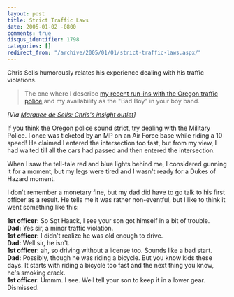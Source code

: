 ```yaml
---
layout: post
title: Strict Traffic Laws
date: 2005-01-02 -0800
comments: true
disqus_identifier: 1798
categories: []
redirect_from: "/archive/2005/01/01/strict-traffic-laws.aspx/"
---
```


Chris Sells humorously relates his experience dealing with his traffic
violations.

> The one where I describe [my recent run-ins with the Oregon traffic
> police](http://www.sellsbrothers.com/spout/#Death_As_A_Possible_Consequence)
> and my availability as the "Bad Boy" in your boy band.

*[Via [Marquee de Sells: Chris's insight
outlet](http://www.sellsbrothers.com/news/showTopic.aspx?ixTopic=1642)]*

If you think the Oregon police sound strict, try dealing with the
Military Police. I once was ticketed by an MP on an Air Force base while
riding a 10 speed! He claimed I entered the intersection too fast, but
from my view, I had waited till all the cars had passed and then entered
the intersection.

When I saw the tell-tale red and blue lights behind me, I considered
gunning it for a moment, but my legs were tired and I wasn't ready for a
Dukes of Hazard moment.

I don't remember a monetary fine, but my dad did have to go talk to his
first officer as a result. He tells me it was rather non-eventful, but I
like to think it went something like this:

**1st officer:** So Sgt Haack, I see your son got himself in a bit of
trouble.\
**Dad:** Yes sir, a minor traffic violation.\
**1st officer:** I didn't realize he was old enough to drive.\
**Dad:** Well sir, he isn't.\
**1st officer:** ah, so driving without a license too. Sounds like a bad
start.\
**Dad:** Possibly, though he was riding a bicycle. But you know kids
these days. It starts with riding a bicycle too fast and the next thing
you know, he's smoking crack.\
**1st officer:** Ummm. I see. Well tell your son to keep it in a lower
gear. Dismissed.


